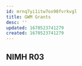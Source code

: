 ```yaml
---
id: mrnq7yi1itw7ox98fvrkvgl
title: GWM Grants
desc: ''
updated: 1670523741279
created: 1670523741279
---
```


## NIMH R03
